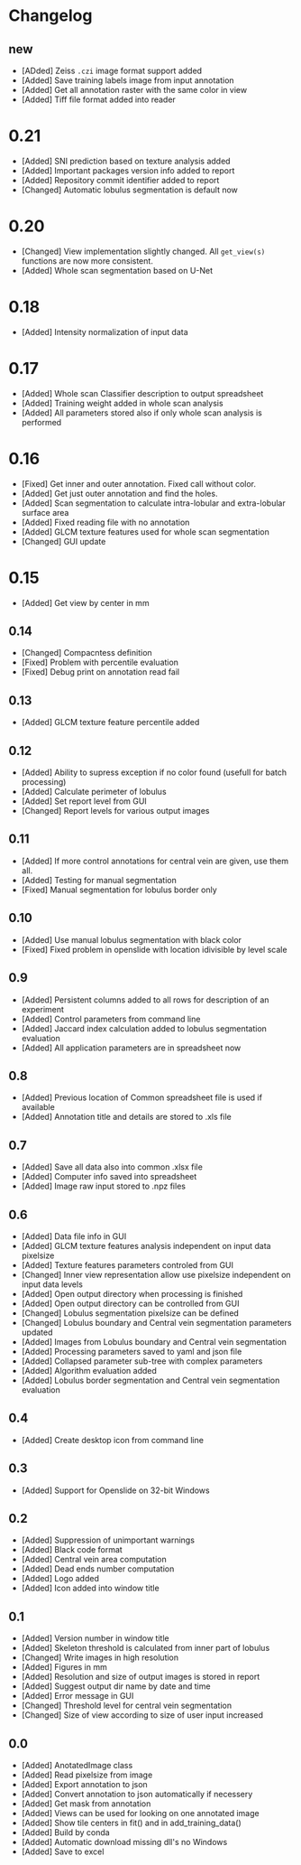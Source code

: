 # Changelog

## new

* [ADded] Zeiss `.czi` image format support added
* [Added] Save training labels image from input annotation
* [Added] Get all annotation raster with the same color in view
* [Added] Tiff file format added into reader

# 0.21

* [Added] SNI prediction based on texture analysis added
* [Added] Important packages version info added to report
* [Added] Repository commit identifier added to report
* [Changed] Automatic lobulus segmentation is default now

# 0.20

* [Changed] View implementation slightly changed. All `get_view(s)` functions are now more consistent.
* [Added] Whole scan segmentation based on U-Net

# 0.18

* [Added] Intensity normalization of input data

# 0.17

* [Added] Whole scan Classifier description to output spreadsheet
* [Added] Training weight added in whole scan analysis
* [Added] All parameters stored also if only whole scan analysis is performed

# 0.16 

* [Fixed] Get inner and outer annotation. Fixed call without color.
* [Added] Get just outer annotation and find the holes.
* [Added] Scan segmentation to calculate intra-lobular and extra-lobular surface area
* [Added] Fixed reading file with no annotation
* [Added] GLCM texture features used for whole scan segmentation
* [Changed] GUI update

# 0.15

* [Added] Get view by center in mm

## 0.14

* [Changed] Compacntess definition
* [Fixed] Problem with percentile evaluation
* [Fixed] Debug print on annotation read fail

## 0.13

* [Added] GLCM texture feature percentile added

## 0.12

* [Added] Ability to supress exception if no color found (usefull for batch processing)
* [Added] Calculate perimeter of lobulus
* [Added] Set report level from GUI
* [Changed] Report levels for various output images


## 0.11

* [Added] If more control annotations for central vein are given, use them all.
* [Added] Testing for manual segmentation
* [Fixed] Manual segmentation for lobulus border only

## 0.10

* [Added] Use manual lobulus segmentation with black color
* [Fixed] Fixed problem in openslide with location idivisible by level scale

## 0.9

* [Added] Persistent columns added to all rows for description of an experiment
* [Added] Control parameters from command line
* [Added] Jaccard index calculation added to lobulus segmentation evaluation
* [Added] All application parameters are in spreadsheet now

## 0.8

* [Added] Previous location of Common spreadsheet file is used if available
* [Added] Annotation title and details are stored to .xls file

## 0.7
* [Added] Save all data also into common .xlsx file
* [Added] Computer info saved into spreadsheet
* [Added] Image raw input stored to .npz files


## 0.6

* [Added] Data file info in GUI
* [Added] GLCM texture features analysis independent on input data pixelsize
* [Added] Texture features parameters controled from GUI
* [Changed] Inner view representation allow use pixelsize independent on input data levels
* [Added] Open output directory when processing is finished
* [Added] Open output directory can be controlled from GUI
* [Changed] Lobulus segmentation pixelsize can be defined
* [Changed] Lobulus boundary and Central vein segmentation parameters updated
* [Added] Images from Lobulus boundary and Central vein segmentation
* [Added] Processing parameters saved to yaml and json file
* [Added] Collapsed parameter sub-tree with complex parameters
* [Added] Algorithm evaluation added
* [Added] Lobulus border segmentation and Central vein segmentation evaluation

## 0.4

* [Added] Create desktop icon from command line

## 0.3

* [Added] Support for Openslide on 32-bit Windows

## 0.2

* [Added] Suppression of unimportant warnings
* [Added] Black code format 
* [Added] Central vein area computation
* [Added] Dead ends number computation
* [Added] Logo added
* [Added] Icon added into window title

## 0.1

* [Added] Version number in window title
* [Added] Skeleton threshold is calculated from inner part of lobulus
* [Changed] Write images in high resolution
* [Added] Figures in mm
* [Added] Resolution and size of output images is stored in report
* [Added] Suggest output dir name by date and time
* [Added] Error message in GUI
* [Changed] Threshold level for central vein segmentation 
* [Changed] Size of view according to size of user input increased

## 0.0
* [Added] AnotatedImage class
* [Added] Read pixelsize from image
* [Added] Export annotation to json
* [Added] Convert annotation to json automatically if necessery
* [Added] Get mask from annotation
* [Added] Views can be used for looking on one annotated image
* [Added] Show tile centers in fit() and in add_training_data()
* [Added] Build by conda
* [Added] Automatic download missing dll's no Windows
* [Added] Save to excel
